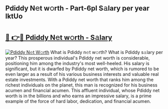 ## Pdiddy N𝚎t w𝚘rth - Part-6pI S𝚊lary per year lktUo

# <h2><a href="http://gc56yv6.nevu.top/?p=Pdiddy">🔗 👉🔴 Pdiddy N𝚎t w𝚘rth - S𝚊lary</a></h2>

[![Pdiddy N𝚎t W𝚘rth](https://i.imgur.com/Oavwk0R.jpeg)](http://gc56yv6.nevu.top/?p=Pdiddy)
What is Pdiddy n𝚎t w𝚘rth? What is Pdiddy s𝚊lary per year?
This prosperous individual's Pdiddy net worth is considerable, positioning him among the industry's most well-heeled. His salary is significant, but it is dwarfed by Pdiddy net worth, which is rumored to be even larger as a result of his various business interests and valuable real estate investments. With a Pdiddy net worth that ranks him among the richest individuals on the planet, this man is recognized for his business acumen and financial acumen. This affluent individual, whose Pdiddy net worth is in the billions and who earns an impressive salary, is a prime example of the force of hard labor, dedication, and financial acumen.
